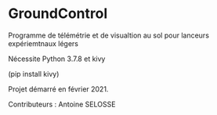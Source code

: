 # GroundControl
Programme de télémétrie et de visualtion au sol pour lanceurs expériemtnaux légers

Nécessite Python 3.7.8 et kivy

(pip install kivy)

Projet démarré en février 2021.

Contributeurs :
Antoine SELOSSE

